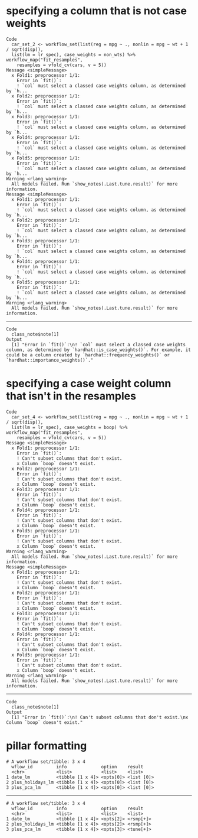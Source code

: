 # specifying a column that is not case weights

    Code
      car_set_2 <- workflow_set(list(reg = mpg ~ ., nonlin = mpg ~ wt + 1 / sqrt(disp)),
      list(lm = lr_spec), case_weights = non_wts) %>% workflow_map("fit_resamples",
        resamples = vfold_cv(cars, v = 5))
    Message <simpleMessage>
      x Fold1: preprocessor 1/1:
        Error in `fit()`:
        ! `col` must select a classed case weights column, as determined by `h...
      x Fold2: preprocessor 1/1:
        Error in `fit()`:
        ! `col` must select a classed case weights column, as determined by `h...
      x Fold3: preprocessor 1/1:
        Error in `fit()`:
        ! `col` must select a classed case weights column, as determined by `h...
      x Fold4: preprocessor 1/1:
        Error in `fit()`:
        ! `col` must select a classed case weights column, as determined by `h...
      x Fold5: preprocessor 1/1:
        Error in `fit()`:
        ! `col` must select a classed case weights column, as determined by `h...
    Warning <rlang_warning>
      All models failed. Run `show_notes(.Last.tune.result)` for more information.
    Message <simpleMessage>
      x Fold1: preprocessor 1/1:
        Error in `fit()`:
        ! `col` must select a classed case weights column, as determined by `h...
      x Fold2: preprocessor 1/1:
        Error in `fit()`:
        ! `col` must select a classed case weights column, as determined by `h...
      x Fold3: preprocessor 1/1:
        Error in `fit()`:
        ! `col` must select a classed case weights column, as determined by `h...
      x Fold4: preprocessor 1/1:
        Error in `fit()`:
        ! `col` must select a classed case weights column, as determined by `h...
      x Fold5: preprocessor 1/1:
        Error in `fit()`:
        ! `col` must select a classed case weights column, as determined by `h...
    Warning <rlang_warning>
      All models failed. Run `show_notes(.Last.tune.result)` for more information.

---

    Code
      class_note$note[1]
    Output
      [1] "Error in `fit()`:\n! `col` must select a classed case weights column, as determined by `hardhat::is_case_weights()`. For example, it could be a column created by `hardhat::frequency_weights()` or `hardhat::importance_weights()`."

# specifying a case weight column that isn't in the resamples

    Code
      car_set_4 <- workflow_set(list(reg = mpg ~ ., nonlin = mpg ~ wt + 1 / sqrt(disp)),
      list(lm = lr_spec), case_weights = boop) %>% workflow_map("fit_resamples",
        resamples = vfold_cv(cars, v = 5))
    Message <simpleMessage>
      x Fold1: preprocessor 1/1:
        Error in `fit()`:
        ! Can't subset columns that don't exist.
        x Column `boop` doesn't exist.
      x Fold2: preprocessor 1/1:
        Error in `fit()`:
        ! Can't subset columns that don't exist.
        x Column `boop` doesn't exist.
      x Fold3: preprocessor 1/1:
        Error in `fit()`:
        ! Can't subset columns that don't exist.
        x Column `boop` doesn't exist.
      x Fold4: preprocessor 1/1:
        Error in `fit()`:
        ! Can't subset columns that don't exist.
        x Column `boop` doesn't exist.
      x Fold5: preprocessor 1/1:
        Error in `fit()`:
        ! Can't subset columns that don't exist.
        x Column `boop` doesn't exist.
    Warning <rlang_warning>
      All models failed. Run `show_notes(.Last.tune.result)` for more information.
    Message <simpleMessage>
      x Fold1: preprocessor 1/1:
        Error in `fit()`:
        ! Can't subset columns that don't exist.
        x Column `boop` doesn't exist.
      x Fold2: preprocessor 1/1:
        Error in `fit()`:
        ! Can't subset columns that don't exist.
        x Column `boop` doesn't exist.
      x Fold3: preprocessor 1/1:
        Error in `fit()`:
        ! Can't subset columns that don't exist.
        x Column `boop` doesn't exist.
      x Fold4: preprocessor 1/1:
        Error in `fit()`:
        ! Can't subset columns that don't exist.
        x Column `boop` doesn't exist.
      x Fold5: preprocessor 1/1:
        Error in `fit()`:
        ! Can't subset columns that don't exist.
        x Column `boop` doesn't exist.
    Warning <rlang_warning>
      All models failed. Run `show_notes(.Last.tune.result)` for more information.

---

    Code
      class_note$note[1]
    Output
      [1] "Error in `fit()`:\n! Can't subset columns that don't exist.\nx Column `boop` doesn't exist."

# pillar formatting

    # A workflow set/tibble: 3 x 4
      wflow_id         info             option    result    
      <chr>            <list>           <list>    <list>    
    1 date_lm          <tibble [1 x 4]> <opts[0]> <list [0]>
    2 plus_holidays_lm <tibble [1 x 4]> <opts[0]> <list [0]>
    3 plus_pca_lm      <tibble [1 x 4]> <opts[0]> <list [0]>

---

    # A workflow set/tibble: 3 x 4
      wflow_id         info             option    result   
      <chr>            <list>           <list>    <list>   
    1 date_lm          <tibble [1 x 4]> <opts[2]> <rsmp[+]>
    2 plus_holidays_lm <tibble [1 x 4]> <opts[2]> <rsmp[+]>
    3 plus_pca_lm      <tibble [1 x 4]> <opts[3]> <tune[+]>

